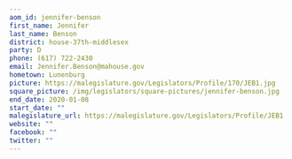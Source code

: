 ```yaml
---
aom_id: jennifer-benson
first_name: Jennifer
last_name: Benson
district: house-37th-middlesex
party: D
phone: (617) 722-2430
email: Jennifer.Benson@mahouse.gov
hometown: Lunenburg
picture: https://malegislature.gov/Legislators/Profile/170/JEB1.jpg
square_picture: /img/legislators/square-pictures/jennifer-benson.jpg
end_date: 2020-01-08
start_date: ""
malegislature_url: https://malegislature.gov/Legislators/Profile/JEB1
website: ""
facebook: ""
twitter: ""
---
```

